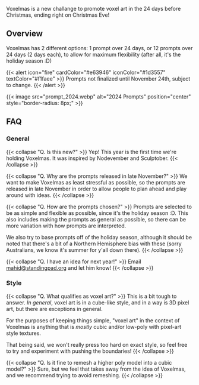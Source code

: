 Voxelmas is a new challange to promote voxel art in the 24 days before Christmas, ending
right on Christmas Eve!

## Overview

Voxelmas has 2 different options: 1 prompt over 24 days, or 12 prompts over 24 days
(2 days each), to allow for maximum flexibility (after all, it's the holiday season
:D)

{{< alert icon="fire" cardColor="#e63946" iconColor="#1d3557" textColor="#f1faee" >}}
Prompts not finalized until November 24th, subject to change.
{{< /alert >}}

{{< image src="prompt_2024.webp" alt="2024 Prompts" position="center" style="border-radius: 8px;" >}}

## FAQ

### General

{{< collapse "Q. Is this new?" >}}
Yep! This year is the first time we're holding Voxelmas. It was inspired by Nodevember
and Sculptober.
{{< /collapse >}}

{{< collapse "Q. Why are the prompts released in late November?" >}}
We want to make Voxelmas as least stressful as possible, so the prompts are released
in late November in order to allow people to plan ahead and play around with ideas.
{{< /collapse >}}

{{< collapse "Q. How are the prompts chosen?" >}}
Prompts are selected to be as simple and flexible as possible, since it's the holiday
season :D. This also includes making the prompts as general as possible, so there
can be more variation with how prompts are interpreted.

We also try to base prompts off of the holiday season, although it should
be noted that there's a bit of a Northern Hemisphere bias with these (sorry Australians,
we know it's summer for y'all down there).
{{< /collapse >}}

{{< collapse "Q. I have an idea for next year!" >}}
Email [mahid@standingpad.org](mailto:mahid@standingpad.org) and let him know!
{{< /collapse >}}

### Style

{{< collapse "Q. What qualifies as voxel art?" >}}
This is a bit tough to answer. *In general*, voxel art is in a cube-like style, and
in a way is 3D pixel art, but there are exceptions in general.

For the purposes of keeping things simple, "voxel art" in the context of Voxelmas
is anything that is *mostly* cubic and/or low-poly with pixel-art style textures.

That being said, we won't really press too hard on exact style, so feel free to try
and experiment with pushing the boundaries!
{{< /collapse >}}

{{< collapse "Q. Is it fine to remesh a higher poly model into a cubic model?" >}}
Sure, but we feel that takes away from the idea of Voxelmas, and we recommend trying
to avoid remeshing.
{{< /collapse >}}
